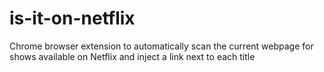 # is-it-on-netflix
Chrome browser extension to automatically scan the current webpage for shows available on Netflix and inject a link next to each title
